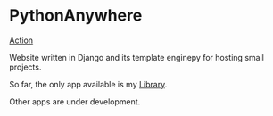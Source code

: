 # PythonAnywhere

[Action](https://github.com/ivanleoncz/python_anywhere/actions/workflows/test_project/badge.svg)

Website written in Django and its template enginepy for hosting small projects.

So far, the only app available is my [Library](https://ivanleoncz.pythonanywhere.com/apps/library/).

Other apps are under development.